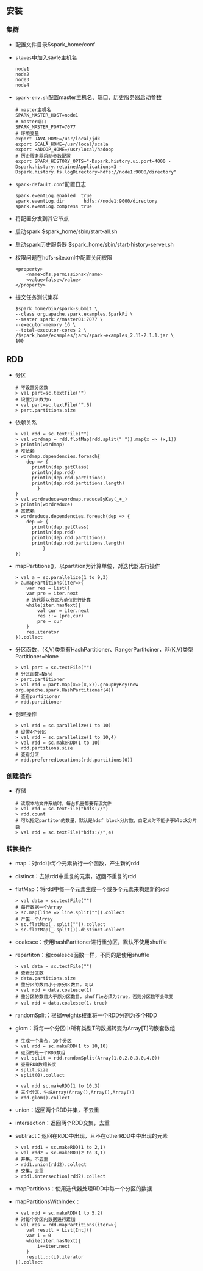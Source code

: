 ## 安装

### 集群

* 配置文件目录$spark_home/conf 

* `slaves`中加入savle主机名

  ```shell
  node1
  node2
  node3
  node4
  ```

* `spark-env.sh`配置master主机名、端口、历史服务器启动参数

  ```shell
  # master主机名
  SPARK_MASTER_HOST=node1
  # master端口
  SPARK_MASTER_PORT=7077
  # 环境变量
  export JAVA_HOME=/usr/local/jdk
  export SCALA_HOME=/usr/local/scala
  export HADOOP_HOME=/usr/local/hadoop
  # 历史服务器启动参数配置
  export SPARK_HISTORY_OPTS="-Dspark.history.ui.port=4000 -Dspark.history.retainedApplications=3 -Dspark.history.fs.logDirectory=hdfs://node1:9000/directory"
  ```

* `spark-default.conf`配置日志

  ```shell
  spark.eventLog.enabled  true
  spark.eventLog.dir       hdfs://node1:9000/directory
  spark.eventLog.compress true
  ```

* 将配置分发到其它节点

* 启动spark $spark_home/sbin/start-all.sh

* 启动spark历史服务器 $spark_home/sbin/start-history-server.sh

* 权限问题在hdfs-site.xml中配置关闭权限

  ```shell
  <property>
      <name>dfs.permissions</name>
      <value>false</value>
  </property>  
  ```

* 提交任务测试集群

  ```spark
  $spark_home/bin/spark-submit \
  --class org.apache.spark.examples.SparkPi \
  --master spark://master01:7077 \
  --executor-memory 1G \
  --total-executor-cores 2 \
  /$spark_home/examples/jars/spark-examples_2.11-2.1.1.jar \
  100
  
  ```

## RDD

* 分区

  ```shell
  # 不设置分区数
  > val part=sc.textFile("")
  # 设置分区数为6
  > val part=sc.textFile("",6)
  > part.partitions.size	
  ```

* 依赖关系

  ```shell
  > val rdd = sc.textFile("")
  > val wordmap = rdd.flotMap(rdd.split(" ")).map(x => (x,1))
  > println(wordmap)
  # 窄依赖
  > wordmap.dependencies.foreach{
      dep => {
      	println(dep.getClass)
      	println(dep.rdd)
      	println(dep.rdd.partitions)
      	println(dep.rdd.partitions.length)
          }
  }
  > val wordreduce=wordmap.reduceByKey(_+_)
  > println(wordreduce)
  # 宽依赖
  > wordreduce.dependencies.foreach(dep => {
      dep => {
      	println(dep.getClass)
      	println(dep.rdd)
      	println(dep.rdd.partitions)
      	println(dep.rdd.partitions.length)
         	}
  })
  ```

* mapPartitions()，以partition为计算单位，对迭代器进行操作

  ```shell
  > val a = sc.parallelize(1 to 9,3)
  > a.mapPartitions(iter=>{
      var res = List()
      var pre = iter.next
      # 迭代器以分区为单位进行计算
      while(iter.hasNext){
          val cur = iter.next
          res ::= (pre,cur)
          pre = cur
      }
      res.iterator
  }).collect
  ```

* 分区函数，(K,V)类型有HashPartitioner、RangerPartitoiner，非(K,V)类型Partitioner=None

  ```shell
  > val part = sc.textFile("")
  # 分区函数=None
  > part.partitioner
  > val rdd = part.map(x=>(x,x)).groupByKey(new org.apache.spark.HashPartitioner(4))
  # 查看partitioner
  > rdd.partitioner
  ```

* 创建操作

  ```shell
  > val rdd = sc.parallelize(1 to 10)
  # 设置4个分区
  > val rdd = sc.parallelize(1 to 10,4) 
  > val rdd = sc.makeRDD(1 to 10) 
  > rdd.partitions.size
  # 查看分区
  > rdd.preferredLocations(rdd.partitions(0)) 
  ```

### 创建操作

* 存储

  ```shell
  # 读取本地文件系统时，每台机器都要有该文件
  > val rdd = sc.textFile("hdfs://")
  > rdd.count
  # 可以指定partiton的数量，默认是hdsf block分片数，自定义时不能少于block分片数
  > val rdd = sc.textFile("hdfs://",4)
  ```

### 转换操作

* map：对rdd中每个元素执行一个函数，产生新的rdd

* distinct：去除rdd中重复的元素，返回不重复的rdd

* flatMap：将rdd中每一个元素生成一个或多个元素来构建新的rdd

  ```shell
  > val data = sc.textFile("")
  # 每行数据一个Array
  > sc.map(line => line.split("")).collect
  # 产生一个Array
  > sc.flatMap(_.split("")).collect
  > sc.flatMap(_.split()).distinct.collect
  ```

* coalesce：使用hashPartitoner进行重分区，默认不使用shuffle

* repartiton：和coalesce函数一样，不同的是使用shuffle

  ```shell
  > val data = sc.textFile("")
  # 查看分区数
  > data.partitions.size
  # 重分区的数目小于原分区数目，可以
  > val rdd = data.coalesce(1)
  # 重分区的数目大于原分区数目，shuffle必须为true，否则分区数不会改变
  > val rdd = data.coalesce(1，true)
  ```

* randomSplit：根据weights权重将一个RDD分割为多个RDD

* glom：将每一个分区中所有类型T的数据转变为Array[T]的嵌套数组

  ```shell
  # 生成一个集合，10个分区
  > val rdd = sc.makeRDD(1 to 10,10)
  # 返回的是一个RDD数组
  > val split = rdd.randomSplit(Array(1.0,2.0,3.0,4.0))
  # 查看RDD数组长度
  > split.size
  > split(0).collect
  
  > val rdd sc.makeRDD(1 to 10,3)
  # 三个分区，生成Array(Array(),Array(),Array())
  > rdd.glom().collect
  ```

* union：返回两个RDD并集，不去重

* intersection：返回两个RDD交集，去重

* subtract：返回在RDD中出现，且不在otherRDD中中出现的元素

  ```shell
  > val rdd1 = sc.makeRDD(1 to 2,1)
  > val rdd2 = sc.makeRDD(2 to 3,1)
  # 并集，不去重
  > rdd1.union(rdd2).collect 
  # 交集，去重
  > rdd1.intersection(rdd2).collect
  
  ```

* mapPartitions：使用迭代器处理RDD中每一个分区的数据

* mapPartitionsWithIndex：

  ```shell
  > val rdd = sc.makeRDD(1 to 5,2)
  # 对每个分区内数据进行累加
  > val res = rdd.mapPartitions(iter=>{
      val resutl = List[Int]()
      var i = 0
      while(iter.hasNext){
          i+=iter.next
      }
      result.::(i).iterator
  }).collect
  ```

  





